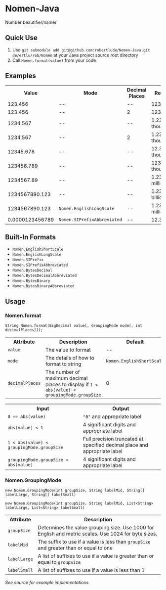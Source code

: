 # Nomen-Java

Number beautifier/namer

## Quick Use

1. Use `git submodule add git@github.com:robertlude/Nomen-Java.git de/ertlu/rob/Nomen` at your Java project source root directory
2. Call `Nomen.format(value)` from your code

## Examples

<table>
    <tr>
        <th>Value</th>
        <th>Mode</th>
        <th>Decimal Places</th>
        <th>Result</th>
    </tr>
    <tr>
        <td>123.456</td>
        <td>--</td>
        <td>--</td>
        <td>123</td>
    </tr>
    <tr>
        <td>123.456</td>
        <td>--</td>
        <td>2</td>
        <td>123.45</td>
    </tr>
    <tr>
        <td>1234.567</td>
        <td>--</td>
        <td>--</td>
        <td>1.234 thousand</td>
    </tr>
    <tr>
        <td>1234.567</td>
        <td>--</td>
        <td>2</td>
        <td>1.234 thousand</td>
    </tr>
    <tr>
        <td>12345.678</td>
        <td>--</td>
        <td>--</td>
        <td>12.34 thousand</td>
    </tr>
    <tr>
        <td>123456.789</td>
        <td>--</td>
        <td>--</td>
        <td>123.4 thousand</td>
    </tr>
    <tr>
        <td>1234567.89</td>
        <td>--</td>
        <td>--</td>
        <td>1.234 million</td>
    </tr>
    <tr>
        <td>1234567890.123</td>
        <td>--</td>
        <td>--</td>
        <td>1.234 billion</td>
    </tr>
    <tr>
        <td>1234567890.123</td>
        <td><code>Nomen.EnglishLongScale</code></td>
        <td>--</td>
        <td>1.234 milliard</td>
    </tr>
    <tr>
        <td>0.0000123456789</td>
        <td><code>Nomen.SIPrefixAbbreviated</code></td>
        <td>--</td>
        <td>12.34&micro;</td>
    </tr>
</table>

## Built-In Formats

* `Nomen.EnglishShortScale`
* `Nomen.EnglishLongScale`
* `Nomen.SIPrefix`
* `Nomen.SIPrefixAbbreviated`
* `Nomen.BytesDecimal`
* `Nomen.BytesDecimalAbbreviated`
* `Nomen.BytesBinary`
* `Nomen.BytesBinaryAbbreviated`

## Usage

### Nomen.format

`String Nomen.format(BigDecimal value[, GroupingMode mode[, int decimalPlaces]]);`

<table>
    <tr>
        <th>Attribute</th>
        <th>Description</th>
        <th>Default</th>
    </tr>
    <tr>
        <td><code>value</code></td>
        <td>The value to format</td>
        <td>--</td>
    </tr>
    <tr>
        <td><code>mode</code></td>
        <td>The details of how to format to string</td>
        <td><code>Nomen.EnglishShortScale</code></td>
    </tr>
    <tr>
        <td><code>decimalPlaces</code></td>
        <td>The number of maximum decimal places to display if <code>1 &lt; abs(value) &lt; groupingMode.groupSize</code></td>
        <td>0</td>
    </tr>
</table>

<table>
  <tr>
    <th>Input</th>
    <th>Output</th>
  </tr>
  <tr>
    <td><code>0 == abs(value)</code></td>
    <td><code>"0"</code> and appropriate label</td>
  </tr>
  <tr>
    <td><code>abs(value) &lt; 1</code></td>
    <td>4 significant digits and appropriate label
  </tr>
  <tr>
    <td><code>1 &lt; abs(value) &lt; groupingMode.groupSize</code></td>
    <td>Full precision truncated at specified decimal place and appropriate label</td>
  </tr>
  <tr>
    <td><code>groupingMode.groupSize &lt; abs(value)</code></td>
    <td>4 significant digits and appropriate label
  </tr>
</table>

### Nomen.GroupingMode

`new Nomen.GroupingMode(int groupSize, String labelMid, String[] labelLarge, String[] labelSmall)`

`new Nomen.GroupingMode(int groupSize, String labelMid, List<String> labelLarge, List<String> labelSmall)`

<table>
    <tr>
        <th>Attribute</th>
        <th>Description</th>
    </tr>
    <tr>
        <td><code>groupSize</code></td>
        <td>Determines the value grouping size. Use 1000 for English and metric scales. Use 1024 for byte sizes.</td>
    </tr>
    <tr>
        <td><code>labelMid</code></td>
        <td>The suffix to use if a value is less than <code>groupSize</code> and greater than or equal to one</td>
    </tr>
    <tr>
        <td><code>labelLarge</code></td>
        <td>A list of suffixes to use if a value is greater than or equal to <code>groupSize</code></td>
    </tr>
    <tr>
        <td><code>labelSmall</code></td>
        <td>A list of suffixes to use if a value is less than 1</td>
    </tr>
</table>

*See source for example implementations*
